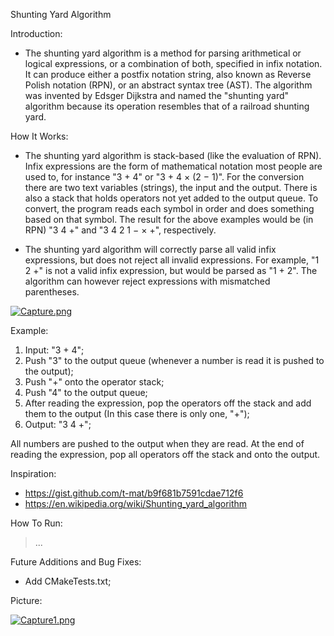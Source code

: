 Shunting Yard Algorithm

Introduction:
+ The shunting yard algorithm is a method for parsing arithmetical or logical expressions, or a combination of both, specified in infix notation. It can produce either a postfix notation string, also known as Reverse Polish notation (RPN), or an abstract syntax tree (AST). The algorithm was invented by Edsger Dijkstra and named the "shunting yard" algorithm because its operation resembles that of a railroad shunting yard. 

How It Works:
+ The shunting yard algorithm is stack-based (like the evaluation of RPN). Infix expressions are the form of mathematical notation most people are used to, for instance "3 + 4" or "3 + 4 × (2 − 1)". For the conversion there are two text variables (strings), the input and the output. There is also a stack that holds operators not yet added to the output queue. To convert, the program reads each symbol in order and does something based on that symbol. The result for the above examples would be (in RPN) "3 4 +" and "3 4 2 1 − × +", respectively.

+ The shunting yard algorithm will correctly parse all valid infix expressions, but does not reject all invalid expressions. For example, "1 2 +" is not a valid infix expression, but would be parsed as "1 + 2". The algorithm can however reject expressions with mismatched parentheses.
 
[![Capture.png](https://i.postimg.cc/g0MsCMnj/Capture.png)](https://postimg.cc/wtmDJQ5Y)

Example:
1. Input: "3 + 4";
2. Push "3" to the output queue (whenever a number is read it is pushed to the output);
3. Push "+"  onto the operator stack;
4. Push "4" to the output queue;
5. After reading the expression, pop the operators off the stack and add them to the output (In this case there is only one, "+");
6. Output: "3 4 +";

All numbers are pushed to the output when they are read.
At the end of reading the expression, pop all operators off the stack and onto the output.

Inspiration:
+ https://gist.github.com/t-mat/b9f681b7591cdae712f6 
+ https://en.wikipedia.org/wiki/Shunting_yard_algorithm

How To Run:
> ...

Future Additions and Bug Fixes:
+ Add CMakeTests.txt;

Picture:


[![Capture1.png](https://i.postimg.cc/kGPbz8FD/Capture1.png)](https://postimg.cc/dkn3ThfK)
